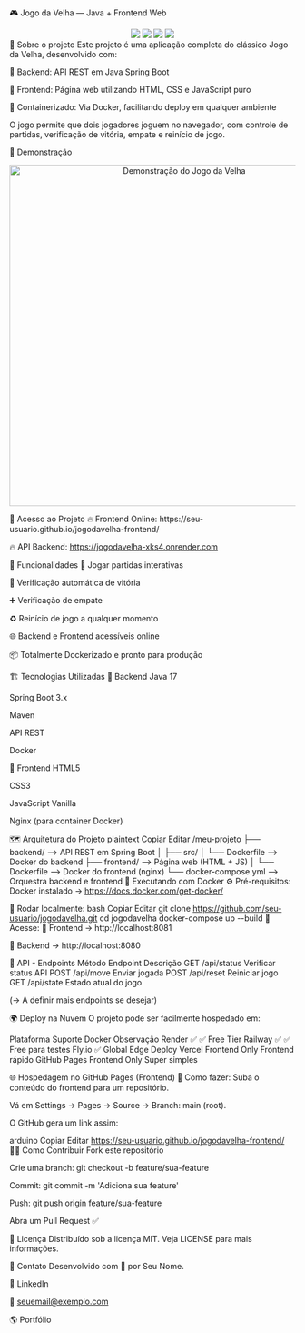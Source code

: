🎮 Jogo da Velha — Java + Frontend Web
<div align="center"> <img src="https://img.shields.io/badge/Java-17-blue?logo=java" /> <img src="https://img.shields.io/badge/SpringBoot-3.x-green?logo=spring" /> <img src="https://img.shields.io/badge/Docker-Containerized-blue?logo=docker" /> <img src="https://img.shields.io/badge/Frontend-HTML%2FCSS%2FJS-orange" /> </div>
🧠 Sobre o projeto
Este projeto é uma aplicação completa do clássico Jogo da Velha, desenvolvido com:

🚀 Backend: API REST em Java Spring Boot

🎨 Frontend: Página web utilizando HTML, CSS e JavaScript puro

🐳 Containerizado: Via Docker, facilitando deploy em qualquer ambiente

O jogo permite que dois jogadores joguem no navegador, com controle de partidas, verificação de vitória, empate e reinício de jogo.

📸 Demonstração
<p align="center"> <img src="https://user-images.githubusercontent.com/000000/0000000000.gif" alt="Demonstração do Jogo da Velha" width="600"/> </p>
🔗 Acesso ao Projeto
🔥 Frontend Online: https://seu-usuario.github.io/jogodavelha-frontend/

🔥 API Backend: https://jogodavelha-xks4.onrender.com

🚀 Funcionalidades
🎯 Jogar partidas interativas

🧠 Verificação automática de vitória

➕ Verificação de empate

♻️ Reinício de jogo a qualquer momento

🌐 Backend e Frontend acessíveis online

📦 Totalmente Dockerizado e pronto para produção

🏗️ Tecnologias Utilizadas
🔧 Backend
Java 17

Spring Boot 3.x

Maven

API REST

Docker

🎨 Frontend
HTML5

CSS3

JavaScript Vanilla

Nginx (para container Docker)

🗺️ Arquitetura do Projeto
plaintext
Copiar
Editar
/meu-projeto
 ├── backend/         --> API REST em Spring Boot
 │    ├── src/
 │    └── Dockerfile  --> Docker do backend
 ├── frontend/        --> Página web (HTML + JS)
 │    └── Dockerfile  --> Docker do frontend (nginx)
 └── docker-compose.yml --> Orquestra backend e frontend
🐳 Executando com Docker
⚙️ Pré-requisitos:
Docker instalado → https://docs.docker.com/get-docker/

🚀 Rodar localmente:
bash
Copiar
Editar
git clone https://github.com/seu-usuario/jogodavelha.git
cd jogodavelha
docker-compose up --build
🔗 Acesse:
🎨 Frontend → http://localhost:8081

🔗 Backend → http://localhost:8080

🧠 API - Endpoints
Método	Endpoint	Descrição
GET	/api/status	Verificar status API
POST	/api/move	Enviar jogada
POST	/api/reset	Reiniciar jogo
GET	/api/state	Estado atual do jogo

(→ A definir mais endpoints se desejar)

🌍 Deploy na Nuvem
O projeto pode ser facilmente hospedado em:

Plataforma	Suporte Docker	Observação
Render	✅	✅ Free Tier
Railway	✅	✅ Free para testes
Fly.io	✅	Global Edge Deploy
Vercel	Frontend Only	Frontend rápido
GitHub Pages	Frontend Only	Super simples

🌐 Hospedagem no GitHub Pages (Frontend)
🚀 Como fazer:
Suba o conteúdo do frontend para um repositório.

Vá em Settings → Pages → Source → Branch: main (root).

O GitHub gera um link assim:

arduino
Copiar
Editar
https://seu-usuario.github.io/jogodavelha-frontend/
👨‍💻 Como Contribuir
Fork este repositório

Crie uma branch: git checkout -b feature/sua-feature

Commit: git commit -m 'Adiciona sua feature'

Push: git push origin feature/sua-feature

Abra um Pull Request ✅

📜 Licença
Distribuído sob a licença MIT.
Veja LICENSE para mais informações.

🤝 Contato
Desenvolvido com 💙 por Seu Nome.

💼 LinkedIn

📧 seuemail@exemplo.com

🌎 Portfólio

